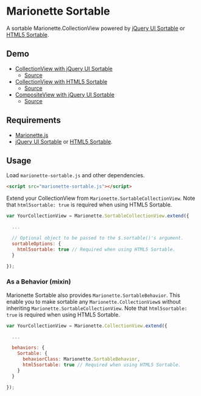 Marionette Sortable
===================

A sortable Marionette.CollectionView powered by [jQuery UI Sortable](http://jqueryui.com/sortable/) or [HTML5 Sortable](https://github.com/voidberg/html5sortable).

Demo
----

- [CollectionView with jQuery UI Sortable](http://orangain.github.io/marionette-sortable/sample/jquery-ui-sortable/)
  * [Source](https://github.com/orangain/marionette-sortable/tree/master/sample/jquery-ui-sortable)
- [CollectionView with HTML5 Sortable](http://orangain.github.io/marionette-sortable/sample/html5-sortable)
  * [Source](https://github.com/orangain/marionette-sortable/tree/master/sample/html5-sortable)
- [CompositeView with jQuery UI Sortable](http://orangain.github.io/marionette-sortable/sample/todomvc/)
  * [Source](https://github.com/orangain/marionette-sortable/tree/master/sample/todomvc)

Requirements
------------

- [Marionette.js](http://marionettejs.com/)
- [jQuery UI Sortable](http://jqueryui.com/sortable/) or [HTML5 Sortable](https://github.com/voidberg/html5sortable).

Usage
-----

Load `marionette-sortable.js` and other dependencies.

```html
<script src="marionette-sortable.js"></script>
```

Extend your CollectionView from `Marionette.SortableCollectionView`.
Note that `html5sortable: true` is required when using HTML5 Sortable.

```js
var YourCollectionView = Marionette.SortableCollectionView.extend({

  ...

  // Optional object to be passed to the $.sortable()'s argument.
  sortableOptions: {
    html5sortable: true // Required when using HTML5 Sortable.
  }

});
```

### As a Behavior (mixin)

Marionette Sortable also provides `Marionette.SortableBehavior`.
This enable you to make sortable any `Marionette.CollectionView`s without inheriting `Marionette.SortableCollectionView`.
Note that `html5sortable: true` is required when using HTML5 Sortable.

```js
var YourCollectionView = Marionette.CollectionView.extend({

  ...

  behaviors: {
    Sortable: {
      behaviorClass: Marionette.SortableBehavior,
      html5sortable: true // Required when using HTML5 Sortable.
    }
  }

});
```
